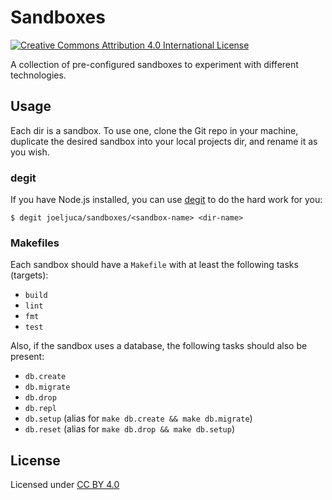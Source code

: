# Sandboxes

[![Creative Commons Attribution 4.0 International License](https://i.creativecommons.org/l/by/4.0/80x15.png "Creative Commons Attribution 4.0 International License")](https://creativecommons.org/licenses/by/4.0/ "Creative Commons Attribution 4.0 International License")

A collection of pre-configured sandboxes to experiment with different technologies.

## Usage

Each dir is a sandbox. To use one, clone the Git repo in your machine, duplicate the desired sandbox into your local projects dir, and rename it as you wish.

### degit

If you have Node.js installed, you can use [degit](https://www.npmjs.com/package/degit) to do the hard work for you:

```
$ degit joeljuca/sandboxes/<sandbox-name> <dir-name>
```

### Makefiles

Each sandbox should have a `Makefile` with at least the following tasks (targets):

- `build`
- `lint`
- `fmt`
- `test`

Also, if the sandbox uses a database, the following tasks should also be present:

- `db.create`
- `db.migrate`
- `db.drop`
- `db.repl`
- `db.setup` (alias for `make db.create && make db.migrate`)
- `db.reset` (alias for `make db.drop && make db.setup`)

## License

Licensed under [CC BY 4.0](https://creativecommons.org/licenses/by/4.0/)

